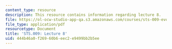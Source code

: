 ```yaml
---
content_type: resource
description: This resource contains information regarding lecture 8.
file: https://ol-ocw-studio-app-qa.s3.amazonaws.com/courses/sts-009-evolution-and-society-spring-2012/444b46a0f26960b6eec2e9499bb2b5ee_MITSTS_009S12_lec8.pdf
file_type: application/pdf
resourcetype: Document
title: 'STS.009: Lecture 8'
uid: 444b46a0-f269-60b6-eec2-e9499bb2b5ee
---
```

